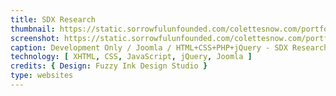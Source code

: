 ```yaml
---
title: SDX Research
thumbnail: https://static.sorrowfulunfounded.com/colettesnow.com/portfolio/cassidys-catering/thumbnailx.png
screenshot: https://static.sorrowfulunfounded.com/colettesnow.com/portfolio/cassidys-catering/screenshot.png
caption: Development Only / Joomla / HTML+CSS+PHP+jQuery - SDX Research / Design by Fuzzy Ink Design Studio
technology: [ XHTML, CSS, JavaScript, jQuery, Joomla ]
credits: { Design: Fuzzy Ink Design Studio }
type: websites
---
```


